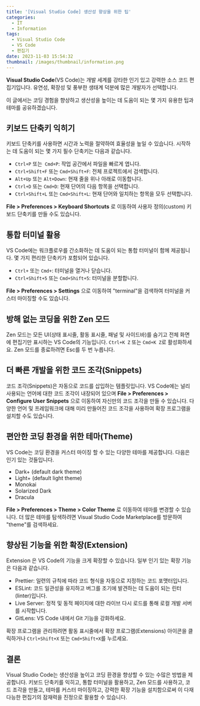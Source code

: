 ```yaml
---
title: '[Visual Studio Code] 생산성 향상을 위한 팁'
categories:
  - IT
  - Information
tags:
  - Visual Studio Code
  - VS Code
  - 편집기
date: 2023-11-03 15:54:32
thumbnail: /images/thumbnail/information.png
---
```


**Visual Studio Code**(VS Code)는 개발 세계를 강타한 인기 있고 강력한 소스 코드 편집기입니다. 유연성, 확장성 및 풍부한 생태계 덕분에 많은 개발자가 선택합니다.

이 글에서는 코딩 경험을 향상하고 생산성을 높이는 데 도움이 되는 몇 가지 유용한 팁과 테마를 공유하겠습니다.

## 키보드 단축키 익히기

키보드 단축키를 사용하면 시간과 노력을 절약하여 효율성을 높일 수 있습니다. 시작하는 데 도움이 되는 몇 가지 필수 단축키는 다음과 같습니다.

- `Ctrl+P` 또는` Cmd+P`: 작업 공간에서 파일을 빠르게 엽니다.
- `Ctrl+Shift+F` 또는 `Cmd+Shift+F`: 전체 프로젝트에서 검색합니다.
- `Alt+Up` 또는 `Alt+Down`: 현재 줄을 위나 아래로 이동합니다.
- `Ctrl+D` 또는 `Cmd+D`: 현재 단어의 다음 항목을 선택합니다.
- `Ctrl+Shift+L` 또는 `Cmd+Shift+L`: 현재 단어와 일치하는 항목을 모두 선택합니다.

**File > Preferences > Keyboard Shortcuts** 로 이동하여 사용자 정의(custom) 키보드 단축키를 만들 수도 있습니다.

## 통합 터미널 활용

VS Code에는 워크플로우를 간소화하는 데 도움이 되는 통합 터미널이 함께 제공됩니다. 몇 가지 편리한 단축키가 포함되어 있습니다.

- `Ctrl+` 또는 `Cmd+`: 터미널을 열거나 닫습니다.
- `Ctrl+Shift+5` 또는 `Cmd+Shift+5`: 터미널을 분할합니다.

**File > Preferences > Settings** 으로 이동하여 "terminal"을 검색하여 터미널을 커스터 마이징할 수도 있습니다.

## 방해 없는 코딩을 위한 Zen 모드

Zen 모드는 모든 UI(상태 표시줄, 활동 표시줄, 패널 및 사이드바)를 숨기고 전체 화면에 편집기만 표시하는 VS Code의 기능입니다. `Ctrl+K Z` 또는 `Cmd+K Z`로 활성화하세요. Zen 모드를 종료하려면 Esc를 두 번 누릅니다.

## 더 빠른 개발을 위한 코드 조각(Snippets)

코드 조각(Snippets)은 자동으로 코드를 삽입하는 템플릿입니다. VS Code에는 널리 사용되는 언어에 대한 코드 조각이 내장되어 있으며 **File > Preferences > Configure User Snippets** 으로 이동하여 자신만의 코드 조각을 만들 수 있습니다. 다양한 언어 및 프레임워크에 대해 미리 만들어진 코드 조각을 사용하여 확장 프로그램을 설치할 수도 있습니다.

## 편안한 코딩 환경을 위한 테마(Theme)

VS Code는 코딩 환경을 커스터 마이징 할 수 있는 다양한 테마를 제공합니다. 다음은 인기 있는 것들입니다.

- Dark+ (default dark theme)
- Light+ (default light theme)
- Monokai
- Solarized Dark
- Dracula

**File > Preferences > Theme > Color Theme** 로 이동하여 테마를 변경할 수 있습니다. 더 많은 테마를 탐색하려면 Visual Studio Code Marketplace를 방문하여 "theme"를 검색하세요.

## 향상된 기능을 위한 확장(Extension)

Extension 은 VS Code의 기능을 크게 확장할 수 있습니다. 일부 인기 있는 확장 기능은 다음과 같습니다.

- Prettier: 일련의 규칙에 따라 코드 형식을 자동으로 지정하는 코드 포맷터입니다.
- ESLint: 코드 일관성을 유지하고 버그를 조기에 발견하는 데 도움이 되는 린터(linter)입니다.
- Live Server: 정적 및 동적 페이지에 대한 라이브 다시 로드를 통해 로컬 개발 서버를 시작합니다.
- GitLens: VS Code 내에서 Git 기능을 강화하세요.

확장 프로그램을 관리하려면 활동 표시줄에서 확장 프로그램(Extensions) 아이콘을 클릭하거나 `Ctrl+Shift+X` 또는 `Cmd+Shift+X`를 누르세요.

## 결론

Visual Studio Code는 생산성을 높이고 코딩 환경을 향상할 수 있는 수많은 방법을 제공합니다. 키보드 단축키를 익히고, 통합 터미널을 활용하고, Zen 모드를 사용하고, 코드 조각을 만들고, 테마를 커스터 마이징하고, 강력한 확장 기능을 설치함으로써 이 다재다능한 편집기의 잠재력을 진정으로 활용할 수 있습니다.
